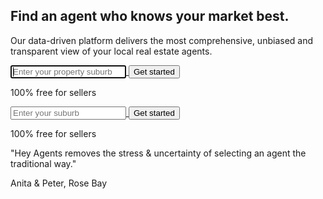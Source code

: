   <section class="homepage-hero">
    <div class="regular-container">
      <h1 class="wow">Find an agent who knows your market best.</h1>
      <p class="sub-headline wow" data-wow-delay="0.3s">
        Our data-driven platform delivers the most comprehensive, unbiased and
        transparent view of your local real estate agents.
      </p>
      <div class="full-width-input wow" data-wow-delay="0.6s">
        <input type="text" placeholder="Enter your property suburb" autofocus /><a href="/signup"> <input type="submit" value="Get started" class="button primary big" /></a><br/>
        <p class="mt-2 small small-margin-top free-label">100% free for sellers</p>
      </div>
      <div class="mobile-input wow" data-wow-delay="0.6s">
        <input type="text" placeholder="Enter your suburb" autofocus /><a href="/signup"> <input type="submit" value="Get started" class="button primary big" /></a><br/>
        <p class="small small-margin-top free-label">100% free for sellers</p>
      </div>
    </div>
    <div class="hero-testimonial-text">
      <p class="quote">"Hey Agents removes the stress & uncertainty of selecting an agent the traditional way."</p>
      <p class="author">Anita & Peter, Rose Bay</p>
    </div>
  </section>